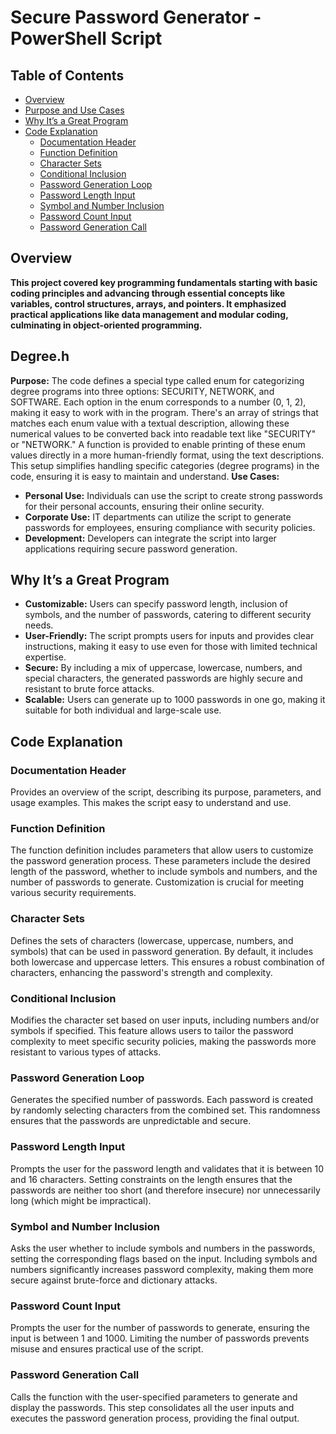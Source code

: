<h1 id="top">Secure Password Generator - PowerShell Script</h1>

<h2>Table of Contents</h2>

- [Overview](#overview)
- [Purpose and Use Cases](#purpose-and-use-cases)
- [Why It’s a Great Program](#why-its-a-great-program)
- [Code Explanation](#code-explanation)
  - [Documentation Header](#documentation-header)
  - [Function Definition](#function-definition)
  - [Character Sets](#character-sets)
  - [Conditional Inclusion](#conditional-inclusion)
  - [Password Generation Loop](#password-generation-loop)
  - [Password Length Input](#password-length-input)
  - [Symbol and Number Inclusion](#symbol-and-number-inclusion)
  - [Password Count Input](#password-count-input)
  - [Password Generation Call](#password-generation-call)
  
<h2 id="overview">Overview</h2>
<b>This project covered key programming fundamentals starting with basic coding principles and advancing through essential concepts like variables, control structures, arrays, and pointers. It emphasized practical applications like data management and modular coding, culminating in object-oriented programming.</b>

<h2 id="purpose-and-use-cases">Degree.h</h2>
<b>Purpose:</b>
The code defines a special type called enum for categorizing degree programs into three options: SECURITY, NETWORK, and SOFTWARE. Each option in the enum corresponds to a number (0, 1, 2), making it easy to work with in the program. There's an array of strings that matches each enum value with a textual description, allowing these numerical values to be converted back into readable text like "SECURITY" or "NETWORK." A function is provided to enable printing of these enum values directly in a more human-friendly format, using the text descriptions. This setup simplifies handling specific categories (degree programs) in the code, ensuring it is easy to maintain and understand.
<b>Use Cases:</b>
<ul>
    <li><b>Personal Use:</b> Individuals can use the script to create strong passwords for their personal accounts, ensuring their online security.</li>
    <li><b>Corporate Use:</b> IT departments can utilize the script to generate passwords for employees, ensuring compliance with security policies.</li>
    <li><b>Development:</b> Developers can integrate the script into larger applications requiring secure password generation.</li>
</ul>

<h2 id="why-its-a-great-program">Why It’s a Great Program</h2>
<ul>
    <li><b>Customizable:</b> Users can specify password length, inclusion of symbols, and the number of passwords, catering to different security needs.</li>
    <li><b>User-Friendly:</b> The script prompts users for inputs and provides clear instructions, making it easy to use even for those with limited technical expertise.</li>
    <li><b>Secure:</b> By including a mix of uppercase, lowercase, numbers, and special characters, the generated passwords are highly secure and resistant to brute force attacks.</li>
    <li><b>Scalable:</b> Users can generate up to 1000 passwords in one go, making it suitable for both individual and large-scale use.</li>
</ul>

<h2 id="code-explanation">Code Explanation</h2>
<h3 id="documentation-header">Documentation Header</h3>
<p>Provides an overview of the script, describing its purpose, parameters, and usage examples. This makes the script easy to understand and use.</p>

<h3 id="function-definition">Function Definition</h3>
<p>The function definition includes parameters that allow users to customize the password generation process. These parameters include the desired length of the password, whether to include symbols and numbers, and the number of passwords to generate. Customization is crucial for meeting various security requirements.</p>

<h3 id="character-sets">Character Sets</h3>
<p>Defines the sets of characters (lowercase, uppercase, numbers, and symbols) that can be used in password generation. By default, it includes both lowercase and uppercase letters. This ensures a robust combination of characters, enhancing the password's strength and complexity.</p>

<h3 id="conditional-inclusion">Conditional Inclusion</h3>
<p>Modifies the character set based on user inputs, including numbers and/or symbols if specified. This feature allows users to tailor the password complexity to meet specific security policies, making the passwords more resistant to various types of attacks.</p>

<h3 id="password-generation-loop">Password Generation Loop</h3>
<p>Generates the specified number of passwords. Each password is created by randomly selecting characters from the combined set. This randomness ensures that the passwords are unpredictable and secure.</p>

<h3 id="password-length-input">Password Length Input</h3>
<p>Prompts the user for the password length and validates that it is between 10 and 16 characters. Setting constraints on the length ensures that the passwords are neither too short (and therefore insecure) nor unnecessarily long (which might be impractical).</p>

<h3 id="symbol-and-number-inclusion">Symbol and Number Inclusion</h3>
<p>Asks the user whether to include symbols and numbers in the passwords, setting the corresponding flags based on the input. Including symbols and numbers significantly increases password complexity, making them more secure against brute-force and dictionary attacks.</p>

<h3 id="password-count-input">Password Count Input</h3>
<p>Prompts the user for the number of passwords to generate, ensuring the input is between 1 and 1000. Limiting the number of passwords prevents misuse and ensures practical use of the script.</p>

<h3 id="password-generation-call">Password Generation Call</h3>
<p>Calls the function with the user-specified parameters to generate and display the passwords. This step consolidates all the user inputs and executes the password generation process, providing the final output.</p>
